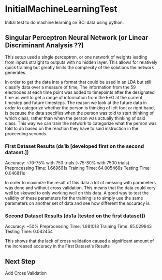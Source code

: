 # InitialMachineLearningTest
Initial test to do machine learning on BCI data using python.


## Singular Perceptron Neural Network (or Linear Discriminant Analysis ??)

This setup used a single perceptron, or one network of weights leading from inputs straight to outputs with no hidden layer.  This allows for relatively quick training but greatly limits the complexity of the solutions the network generates.

In order to get the data into a format that could be used in an LDA but still classify data over a measure of time, The information from the 59 electrodes at each time point was added to timepoints after the designated time as well to get a range of information from the EEG at the current timestep and future timesteps.  The reason we look at the future data in order to categorize whether the person is thinking of left foot or right hand, is because the data specifies when the person was told to start thinking of which class, rather than when the person was actually thinking of said class.  This way we can train the network to categorize what the person was told to do based on the reaction they have to said instruction in the proceeding seconds.

### First Dataset Results (ds1b [developed first on the second dataset.])
Accuracy: ~70-75% with 750 trials (~75-80% with 7500 trials)
Preprocessing Time: 1.669661s
Training Time: 64.005466s
Testing Time: 0.046811s

In order to maximize the result of this data a lot of messing with parameters was done and without cross validation.  This means that the data could very well be skewed to only working well on this data.  A good way to test the validity of these parameters for the training is to simply use the same parameters on another set of data and see how different the accuracy is.

### Second Dataset Results (ds1a [tested on the first dataset])
Accuracy: ~50%
Preprocessing Time: 1.881018
Training Time: 65.029943
Testing Time: 0.042454

This shows that the lack of cross validation caused a significant amount of the increased accuracy in the First Dataset's Results

## Next Step
Add Cross Validation
